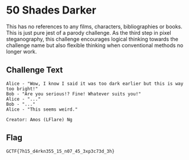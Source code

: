 # 50 Shades Darker
This has no references to any films, characters, bibliographies or books. This is just pure jest of a parody challenge. As the third step in pixel steganography, this challenge encourages logical thinking towards the challenge name but also flexible thinking when conventional methods no longer work.

## Challenge Text
```
Alice - "Wow, I know I said it was too dark earlier but this is way too bright!"
Bob - "Are you serious!? Fine! Whatever suits you!"
Alice - "..."
Bob - "..."
Alice - "This seems weird."

Creator: Amos (LFlare) Ng
```

## Flag
`GCTF{7h15_d4rkn355_15_n07_45_3xp3c73d_3h}`
